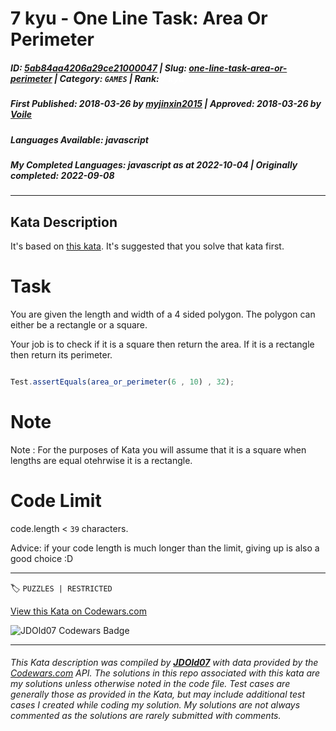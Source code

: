 # 7 kyu - One Line Task: Area Or Perimeter

##### **ID**: [5ab84aa4206a29ce21000047](https://www.codewars.com/kata/5ab84aa4206a29ce21000047) | **Slug**: [one-line-task-area-or-perimeter](https://www.codewars.com/kata/5ab84aa4206a29ce21000047) | **Category**: `GAMES` | **Rank**: <span style="color:white">7 kyu</span>

##### **First Published**: 2018-03-26 ***by*** [myjinxin2015](https://www.codewars.com/users/myjinxin2015) | **Approved**: 2018-03-26 ***by*** [Voile](https://www.codewars.com/users/Voile)

##### **Languages Available**: javascript

##### **My Completed Languages**: javascript ***as at*** 2022-10-04 | **Originally completed**: 2022-09-08

---

## Kata Description


It's based on [this kata](https://www.codewars.com/kata/area-or-perimeter). It's suggested that you solve that kata first.



# Task



You are given the length and width of a 4 sided polygon. The polygon can either be a rectangle or a square. 



Your job is to check if it is a square then return the area. If it is a rectangle then return its perimeter.



```javascript

Test.assertEquals(area_or_perimeter(6 , 10) , 32);

```

 



# Note



Note : For the purposes of Kata you will assume that it is a square when lengths are equal otehrwise it is a rectangle.



# Code Limit



 code.length < `39` characters.

 

 Advice: if your code length is much longer than the limit, giving up is also a good choice :D

 



---


🏷 `PUZZLES | RESTRICTED`


[View this Kata on Codewars.com](https://www.codewars.com/kata/5ab84aa4206a29ce21000047)

![](https://www.codewars.com/users/jdold07/badges/large "JDOld07 Codewars Badge")

---

###### *This Kata description was compiled by [**JDOld07**](https://tpstech.dev) with data provided by the [Codewars.com](https://www.codewars.com) API.  The solutions in this repo associated with this kata are my solutions unless otherwise noted in the code file.  Test cases are generally those as provided in the Kata, but may include additional test cases I created while coding my solution.  My solutions are not always commented as the solutions are rarely submitted with comments.*

